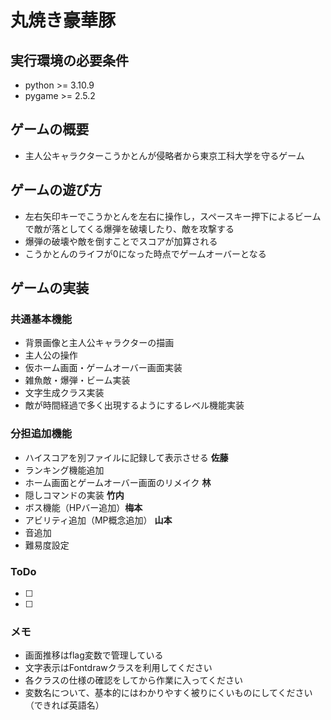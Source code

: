 # 丸焼き豪華豚

## 実行環境の必要条件
* python >= 3.10.9
* pygame >= 2.5.2

## ゲームの概要
* 主人公キャラクターこうかとんが侵略者から東京工科大学を守るゲーム

## ゲームの遊び方
* 左右矢印キーでこうかとんを左右に操作し，スペースキー押下によるビームで敵が落としてくる爆弾を破壊したり、敵を攻撃する
* 爆弾の破壊や敵を倒すことでスコアが加算される
* こうかとんのライフが0になった時点でゲームオーバーとなる

## ゲームの実装
### 共通基本機能
* 背景画像と主人公キャラクターの描画
* 主人公の操作
* 仮ホーム画面・ゲームオーバー画面実装
* 雑魚敵・爆弾・ビーム実装
* 文字生成クラス実装
* 敵が時間経過で多く出現するようにするレベル機能実装

### 分担追加機能
* ハイスコアを別ファイルに記録して表示させる **佐藤**
* ランキング機能追加
* ホーム画面とゲームオーバー画面のリメイク **林**
* 隠しコマンドの実装 **竹内** 
* ボス機能（HPバー追加）**梅本**
* アビリティ追加（MP概念追加） **山本**
* 音追加
* 難易度設定

### ToDo
- [ ] 
- [ ] 

### メモ
* 画面推移はflag変数で管理している
* 文字表示はFontdrawクラスを利用してください
* 各クラスの仕様の確認をしてから作業に入ってください
* 変数名について、基本的にはわかりやすく被りにくいものにしてください（できれば英語名）
